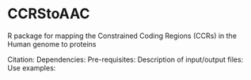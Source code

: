 # CCRStoAAC
R package for mapping the Constrained Coding Regions (CCRs) in the Human genome to proteins

Citation:
Dependencies:
Pre-requisites:
Description of input/output files:
Use examples:
